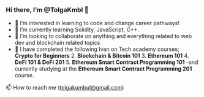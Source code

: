### Hi there, I’m @TolgaKmbl 👋

- 👀 I’m interested in learning to code and change career pathways!
- 🌱 I’m currently learning Solidity, JavaScript, C++.
- 👯 I’m looking to collaborate on anything and everything related to web dev and blockchain related topics
- 💪 I have completed the following Ivan on Tech academy courses;
   **Crypto for Beginners**
     2.   **Blockchain & Bitcoin 101**
     3.  **Ethereum 101**
     4.   **DeFi 101 & DeFi 201**
     5.   **Ethereum Smart Contract Programming 101** 
-and currently studying at the **Ethereum Smart Contract Programming 201** course.

 
📫 How to reach me (tolgakumbul@gmail.com)
